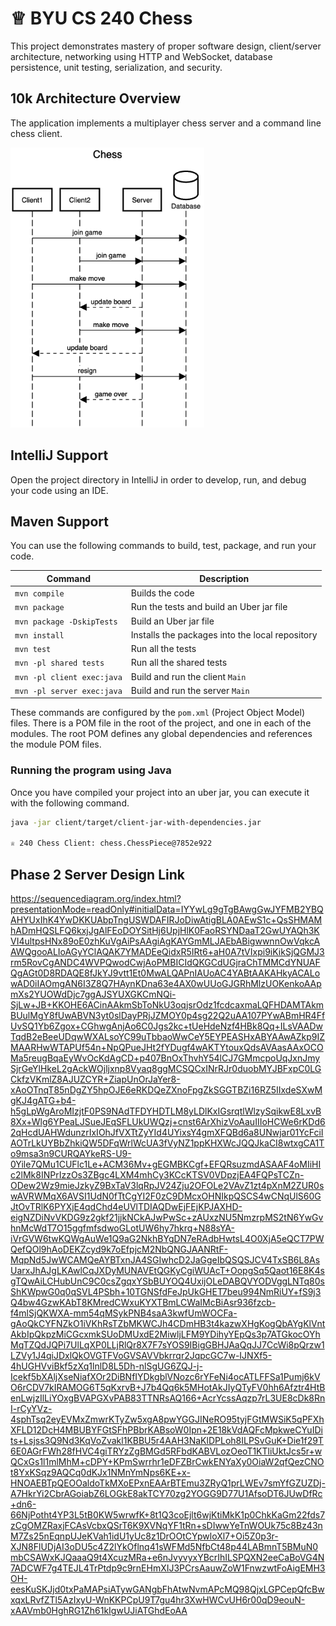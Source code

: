 # ♕ BYU CS 240 Chess

This project demonstrates mastery of proper software design, client/server architecture, networking using HTTP and WebSocket, database persistence, unit testing, serialization, and security.

## 10k Architecture Overview

The application implements a multiplayer chess server and a command line chess client.

[![Sequence Diagram](10k-architecture.png)](https://sequencediagram.org/index.html#initialData=C4S2BsFMAIGEAtIGckCh0AcCGAnUBjEbAO2DnBElIEZVs8RCSzYKrgAmO3AorU6AGVIOAG4jUAEyzAsAIyxIYAERnzFkdKgrFIuaKlaUa0ALQA+ISPE4AXNABWAexDFoAcywBbTcLEizS1VZBSVbbVc9HGgnADNYiN19QzZSDkCrfztHFzdPH1Q-Gwzg9TDEqJj4iuSjdmoMopF7LywAaxgvJ3FC6wCLaFLQyHCdSriEseSm6NMBurT7AFcMaWAYOSdcSRTjTka+7NaO6C6emZK1YdHI-Qma6N6ss3nU4Gpl1ZkNrZwdhfeByy9hwyBA7mIT2KAyGGhuSWi9wuc0sAI49nyMG6ElQQA)

## IntelliJ Support

Open the project directory in IntelliJ in order to develop, run, and debug your code using an IDE.

## Maven Support

You can use the following commands to build, test, package, and run your code.

| Command                    | Description                                     |
| -------------------------- | ----------------------------------------------- |
| `mvn compile`              | Builds the code                                 |
| `mvn package`              | Run the tests and build an Uber jar file        |
| `mvn package -DskipTests`  | Build an Uber jar file                          |
| `mvn install`              | Installs the packages into the local repository |
| `mvn test`                 | Run all the tests                               |
| `mvn -pl shared tests`     | Run all the shared tests                        |
| `mvn -pl client exec:java` | Build and run the client `Main`                 |
| `mvn -pl server exec:java` | Build and run the server `Main`                 |

These commands are configured by the `pom.xml` (Project Object Model) files. There is a POM file in the root of the project, and one in each of the modules. The root POM defines any global dependencies and references the module POM files.

### Running the program using Java

Once you have compiled your project into an uber jar, you can execute it with the following command.

```sh
java -jar client/target/client-jar-with-dependencies.jar

♕ 240 Chess Client: chess.ChessPiece@7852e922
```


## Phase 2 Server Design Link
https://sequencediagram.org/index.html?presentationMode=readOnly#initialData=IYYwLg9gTgBAwgGwJYFMB2YBQAHYUxIhK4YwDKKUAbpTngUSWDAFIRJoDiwAtigBLA0AEwS1c+QsSHMAMhADmHQSLFQ6kxjJgAlFEoDOYSitHj6UpjHlK0FaoRSYNDaaT2GwUYAQh3KVI4ultpsHNx89oE0zhKuVgAiPsAAgiAgKAYGmMLJAEbABigwwnnOwVqkcAAWQgooALIoAGyYClAQAK7YMADEeQidxR5IRt6+aH0A7tVIxpi9iKikSjQGMJ3rm5RovCgANDC4WVPQwodCwjAoPMBICIdQKGCdUGjraChTMMCdYNUAFQgAGt0D8RDAQE8fJkYJ9vtt1Et0MwALQAPnIAUoAC4YABtAAKAHkyACALowAD0iIAOmgAN6I3Z8Q7HAynKDna63e4AX0wUUoGJGRhMlzUOKenkoAApmXs2YUOWdDjc7ggAJSYUXGKCmNQi-SjLw+JB+KKOHE6ACinAAkmSbToNkU3oqjsrOdz1fcdcaxmaLQFHDAMTAkmBUulMgY8fUwABVN3yt0slDayPRjJZMOY0p4sg22Q2uAA107PYwABmHR4FfUvSQ1Yb6Zgox+CGhwgAnjAo6C0Jgs2kc+tUeHdeNzf4HBk8Qq+ILsVAADwTqdB2eBeeUDqwWXALsoYC99uTbbaoWwCeY5EYPEASHxABYAAwAZkp9IZMAARHwWTAPUf54n+NpQPueJHt2fYDugf4wAKTYtouxQdsAVAasAAxOCOMa5reugBqaEyWvOcKdAgCD+p407BnOxThvhY54lCJ7GMmcpoUqJxnJmySjrGeYlHkeL2gAckWOjljxnp8Vyaq8ggMCSQCxINrRJr0duobMYJBFxpC0LGCkfzVKmlZ8AJUZCYR+ZiapUnOrJaYer8-xAoOTnqT85nDgZY5hpOJE6eRKDQeZXnoFpgZkSGGTBZi16RZ5IIxdeSXwMgKJ4gATG+b4-h5gLpWgAroMIzjtF0PS9NAdTFDYHDTLM8yLDlKxIGsrqtlWlzySqikwE8LxvB8Xx+Wlg6YPeaLJSueJEqSFLUkUWQzj+cnst6ArXhizVoAauIIIoHCWe6rKDd62qHcdUAHWdunzrIxIOhJfVXTtZyYId4UYixsY4gmXFQBd6a8UNwjar01YcFciIAOTrLkUYBbZhkiQW5DFqWrlWcUA3fVyNZ1ppKHXWcJQQJkaCI8wtxgCA1To9msa3n9CURQAYkeRS-U9-0Yile7QMu1CUFlc1Le+ACM36Mv+gEGMBKCgf+EFQRsuzmdASAAF4oMIiHIc2lMk8INPrIzzOs3ZBgc4LXM4mhCy3KCcKTSV0VDpzjEA4FQPsTCZn-ODew2Wz9mieJzkyZ9BxTaV3lqRpJV24Zju2OFOLe2VAvZ1zt4pXnM2ZUR0swAVRWMqX6AVSI1UdN0fTtCgYI2F0zC9DMcxOHNIkpQSCS4wCNqUlS60GJtOvTRlK6PYXjE4qdChd4eUVlTDIAQDwEjFEjKPJAXHD-eigNZDiNvVKDG9z2gkf21jjkNCkAJwPwSc+zAUxzNU5NmzrpMS2tN6YwGvhnMcWdT7O15ggfmfsdwoGLotUW6hy7hkrq+N88sYA-iVrGVW6twKQWgAuWe1Q9aG2NkhBYgDN7eRAdbHwtsL4O0XjA5eQCT7PWQefQOl9hAoDEKZcyd9k7oEfpjcM2NbQNGJAANRtF-MqpNd5JwWCAMQeAYBTxnJA4SGIwhcD2JaGgeIbQSQSJCV4TxSB6L8AsUarxJhAJgLKAwlCqJXDyMUNAVEtQGKyCgiWUAcT+OopgSq5Qaot16E8K4sgTQwAiLCHubUnC9C0csZgqxYSbBUYOQ4UxijOLeDABQVYODVggLNTq80sShKWpwG0q0qSVL4PSbh+10TGNSfdFeJpUkGHET7beu994NmRiUY+fS9j3Q4bw4GzwKAbT8KMredCWxuKYXTBmLCWaIMcBiAsr936fzcb-f4mlSjQKWXA-mm54qMSykPNB4saA3kwfUmWOCFa-gAoQkCYFNZkO1iVKhRsTZbMKWCJh4CDmHB3t4kazwXHgKogQbAYgKlVntAkbIpQkpzMiCGcxmkSUoDMUxdE2MiwljLFM9YDihyYEpQs3p7ATGkocOYhMqTZQdJQPi7UlLqXP0LLjRlQr8X7F7sYOS9IBigGBHJAaQqJJ7CcWi8pQrzw1LZVy1J4qiJDxlQkOVGTFVoGVSAVVbkrrqr2JqpcGC7w-IJNXf5-4hUGHVviBkf5zXq1lnlD8L5Dh-nlSgUG6ZQJ-j-Icekf5bXAljXseNiafXOr2DiBNfIYDkgblVNozc6rYFeNi4ocATLFFSa1Pumj6kVO6rCDV7kIRAMOG6T5qKxrvB+J7b4Qq6k5MHotAkJIyQTyFV0hh6Afztr4HtBenLwjzIlLiYOxgBVAPGXvPAB83TTNRsAQ166+AcrYcssAqzp7rL3UE8cDk8RnI-rCyYVz-4sphTsq2eyEVMxZmwrKTyZw5xgA8pwYGGJINeRO95tyjFGtMWSiK5qPFXhXFLD12DcH4MBUBYFGtSFhPBbrKABsoW0Ipn+2E18kVdAQFcMpkweCYuIDits+Lsjss3Q9Nd3KqVoZvakl1KBBU5r4AAH3NaKlDPLoh8ILPSvGuK+Die1f29T6E0AGrFWh28fHVC4giTRYzZgBMGd5RFbdKABVLozOeoT1KTliUktJcs5r+wQCxGs1l1mlMhM+cDPY+KPmSwrrhr1eDFZBrCwkENYaXy0OiaW2qfQezCNOt8YxKSqz9AQCq0dKJx1NMnYmNps6KE+x-HNOAEBTpQEOOaldoTkMXoEPxnEAArBTEmu3ZRyQ1prLWEv7smYfGZUZDj-A7HkrYi2CbrAGoiabZ6LOGkE8akTCY70zg2YOGG9D77U1AfsoDT6JUwDfRc+dn6-66NjPotht4YP3L5tB0KW5wrwfK+8t1Q3coEjlt6wjKtiMkK1p0ChkKaGm22fds7zCgOMZRaxjFCAsVcbxQSrT6K9XVNqYF1tRn+sDIwwYeTnWOUk75c8Bz43nM7Zs25nEqnpUJeKVah1idU1yUc8z1DrOOtCYpwloXl7+Oi5Z0p3r-XJN8FlUDjAI3oDU5c4Z2lYkOflnq41sWFMd5NfbCt48p44LABmnT5BMuN0mbCSAWxKJQaaaQ9t4XcuzMRa+e6nJvyvyxYBcrIhILSPQXN2eeCaBoVG4N7ADCWF7g4TEJL4TrPtdp9c9rnEHmXIJ3PCrsAauwZoW1FnwzwtFoAigEMH3OH-eesKuSKJjd0txPaMAPsiATywGANgbFhAtwNvmAPcMQ98QjxLGPCepQfcBwxqxLRvfZTl5AzIxyU-WnKKPCpU9T7gu4hr3XwHWCvUH6r00qD9eouN-xAAVmb0HghRG1Zh61kIgwUJiATGhdEoAA
